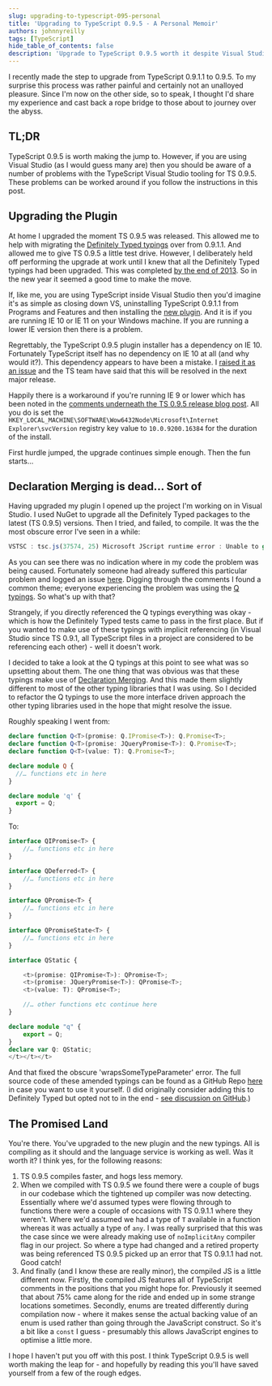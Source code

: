 ```yaml
---
slug: upgrading-to-typescript-095-personal
title: 'Upgrading to TypeScript 0.9.5 - A Personal Memoir'
authors: johnnyreilly
tags: [TypeScript]
hide_table_of_contents: false
description: 'Upgrade to TypeScript 0.9.5 worth it despite Visual Studio issues. Declaration merging glitches resolved by interface-driven approach.'
---
```


I recently made the step to upgrade from TypeScript 0.9.1.1 to 0.9.5. To my surprise this process was rather painful and certainly not an unalloyed pleasure. Since I'm now on the other side, so to speak, I thought I'd share my experience and cast back a rope bridge to those about to journey over the abyss.

<!--truncate-->

## TL;DR

TypeScript 0.9.5 is worth making the jump to. However, if you are using Visual Studio (as I would guess many are) then you should be aware of a number of problems with the TypeScript Visual Studio tooling for TS 0.9.5. These problems can be worked around if you follow the instructions in this post.

## Upgrading the Plugin

At home I upgraded the moment TS 0.9.5 was released. This allowed me to help with migrating the [Definitely Typed typings](https://github.com/borisyankov/DefinitelyTyped) over from 0.9.1.1. And allowed me to give TS 0.9.5 a little test drive. However, I deliberately held off performing the upgrade at work until I knew that all the Definitely Typed typings had been upgraded. This was completed [by the end of 2013](https://github.com/borisyankov/DefinitelyTyped/pull/1385). So in the new year it seemed a good time to make the move.

If, like me, you are using TypeScript inside Visual Studio then you'd imagine it's as simple as closing down VS, uninstalling TypeScript 0.9.1.1 from Programs and Features and then installing the [new plugin](http://www.typescriptlang.org/#Download). And it is if you are running IE 10 or IE 11 on your Windows machine. If you are running a lower IE version then there is a problem.

Regrettably, the TypeScript 0.9.5 plugin installer has a dependency on IE 10. Fortunately TypeScript itself has no dependency on IE 10 at all (and why would it?). This dependency appears to have been a mistake. I [raised it as an issue](https://typescript.codeplex.com/workitem/1975) and the TS team have said that this will be resolved in the next major release.

Happily there is a workaround if you're running IE 9 or lower which has been noted in the [comments underneath the TS 0.9.5 release blog post](https://blogs.msdn.com/b/typescript/archive/2013/12/05/announcing-typescript-0-9-5.aspx). All you do is set the `HKEY_LOCAL_MACHINE\SOFTWARE\Wow6432Node\Microsoft\Internet Explorer\svcVersion` registry key value to `10.0.9200.16384` for the duration of the install.

First hurdle jumped, the upgrade continues simple enough. Then the fun starts...

## Declaration Merging is dead... Sort of

Having upgraded my plugin I opened up the project I'm working on in Visual Studio. I used NuGet to upgrade all the Definitely Typed packages to the latest (TS 0.9.5) versions. Then I tried, and failed, to compile. It was the the most obscure error I've seen in a while:

```ts
VSTSC : tsc.js(37574, 25) Microsoft JScript runtime error : Unable to get value of the property 'wrapsSomeTypeParameter': object is null or undefined
```

As you can see there was no indication where in my code the problem was being caused. Fortunately someone had already suffered this particular problem and logged an issue [here](https://typescript.codeplex.com/workitem/1995). Digging through the comments I found a common theme; everyone experiencing the problem was using the [Q typings](https://github.com/borisyankov/DefinitelyTyped/blob/master/q/Q.d.ts). So what's up with that?

Strangely, if you directly referenced the Q typings everything was okay - which is how the Definitely Typed tests came to pass in the first place. But if you wanted to make use of these typings with implicit referencing (in Visual Studio since TS 0.9.1, all TypeScript files in a project are considered to be referencing each other) - well it doesn't work.

I decided to take a look at the Q typings at this point to see what was so upsetting about them. The one thing that was obvious was that these typings make use of [Declaration Merging](https://blogs.msdn.com/b/typescript/archive/2013/06/18/announcing-typescript-0-9.aspx). And this made them slightly different to most of the other typing libraries that I was using. So I decided to refactor the Q typings to use the more interface driven approach the other typing libraries used in the hope that might resolve the issue.

Roughly speaking I went from:

```ts
declare function Q<T>(promise: Q.IPromise<T>): Q.Promise<T>;
declare function Q<T>(promise: JQueryPromise<T>): Q.Promise<T>;
declare function Q<T>(value: T): Q.Promise<T>;

declare module Q {
  //… functions etc in here
}

declare module 'q' {
  export = Q;
}
```

To:

```ts
interface QIPromise<T> {
    //… functions etc in here
}

interface QDeferred<T> {
    //… functions etc in here
}

interface QPromise<T> {
    //… functions etc in here
}

interface QPromiseState<T> {
    //… functions etc in here
}

interface QStatic {

    <t>(promise: QIPromise<T>): QPromise<T>;
    <t>(promise: JQueryPromise<T>): QPromise<T>;
    <t>(value: T): QPromise<T>;

    //… other functions etc continue here
}

declare module "q" {
    export = Q;
}
declare var Q: QStatic;
</t></t></t>
```

And that fixed the obscure 'wrapsSomeTypeParameter' error. The full source code of these amended typings can be found as a GitHub Repo [here](https://github.com/johnnyreilly/Q-TS-0.9.5-WorkAround) in case you want to use it yourself. (I did originally consider adding this to Definitely Typed but opted not to in the end - [see discussion on GitHub](https://github.com/borisyankov/DefinitelyTyped/pull/1497).)

<!-- <h4>TypeScript Language Service</h4> <p>At this point I could compile - which was fantastic.  However, the strangest thing: all the typings from other files were undetected.  Despite having the jQuery, Q, Knockout etc typings within my project the TypeScript Language Service was not detecting them.  The TypeScript Language Service (if you're not aware of it) is the supplier of Intellisense and all that good stuff which Visual Studio uses to give you a rich IDE.  This lead to the odd experience of being able to compile my TypeScript successfully (the compiler could detect my typings) but having a code editor that was a sea of red squiggly lines.</p> <p>There's a happy ending here - for although TypeScript 0.9.5 had delivered the problem it had also delivered a solution.  <a href="https://blogs.msdn.com/b/typescript/archive/2013/12/05/announcing-typescript-0-9-5.aspx" target="_blank">With TypeScript 0.9.5 you can now make use of a <code>_references.ts</code> file</a>:</p> <blockquote cite="https://blogs.msdn.com/b/typescript/archive/2013/12/05/announcing-typescript-0-9-5.aspx"><em><p>"With the previous improvements to the Visual Studio experience, we've moved to projects implicitly referencing the .ts files contained in the project.  This cut down on having to explicitly reference your files in the project, bringing the experience much closer to C#.  Unfortunately, it also did not work well when using the option to concatenate your output .js file.</p> <p>We're continuing to improve this experience.  Starting with 0.9.5, you can now add an <code>_references.ts</code> file to your project.  This file will be the first passed to the compiler, allowing you more control over the order the generated .js file when used in combination with the Combine JavaScript output into file option (the equivalent of using the --out commandline option)."</p></em></blockquote> <p>By adding an <code>_references.ts</code> file to our project we able to get the TypeScript Language Service functioning once more.  There were a couple of "gotchas" that you should be aware of:</p> <ul><li>You may already have a <code>_references.<strong>js</strong></code> file in your project.  It drives the JavaScript Intellisense Visual Studio provides.  So if you have parts of your application that are just straight JavaScript (we do) and you still want your Intellisense to persist then be certain to place your <code>_references.ts</code> file where it doesn't compile and delete your a <code>_references.<strong>js</strong></code> file.</li><li>Make sure your <code>_references.ts</code> contains <em>all</em> TypeScript files in your project.  Without this you don't have a functioning TypeScript Language Service.</li><li>Occasionally the problem will re-occur; the TypeScript Language Service will stop working again.  This can generally be righted by opening your <code>_references.ts</code> inside Visual Studio.  A little flaky I know.</li></ul> <p>In the end <a href="https://typescript.codeplex.com/workitem/2071" target="_blank">I logged the issue on CodePlex</a> and I'm hopeful it will be resolved in subsequent versions of TypeScript.</p>-->

## The Promised Land

You're there. You've upgraded to the new plugin and the new typings. All is compiling as it should and the language service is working as well. Was it worth it? I think yes, for the following reasons:

1. TS 0.9.5 compiles faster, and hogs less memory.
2. When we compiled with TS 0.9.5 we found there were a couple of bugs in our codebase which the tightened up compiler was now detecting. Essentially where we'd assumed types were flowing through to functions there were a couple of occasions with TS 0.9.1.1 where they weren't. Where we'd assumed we had a type of `T` available in a function whereas it was actually a type of `any`. I was really surprised that this was the case since we were already making use of `noImplicitAny` compiler flag in our project. So where a type had changed and a retired property was being referenced TS 0.9.5 picked up an error that TS 0.9.1.1 had not. Good catch!
3. And finally (and I know these are really minor), the compiled JS is a little different now. Firstly, the compiled JS features all of TypeScript comments in the positions that you might hope for. Previously it seemed that about 75% came along for the ride and ended up in some strange locations sometimes. Secondly, enums are treated differently during compilation now - where it makes sense the actual backing value of an enum is used rather than going through the JavaScript construct. So it's a bit like a `const` I guess - presumably this allows JavaScript engines to optimise a little more.

I hope I haven't put you off with this post. I think TypeScript 0.9.5 is well worth making the leap for - and hopefully by reading this you'll have saved yourself from a few of the rough edges.
